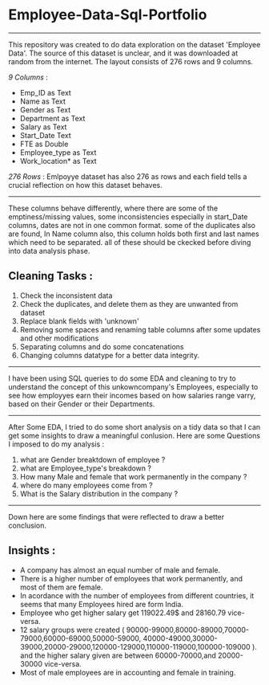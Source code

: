 # Employee-Data-Sql-Portfolio
<hr>
This repository was created to do data exploration on the dataset 'Employee Data'. The source of this dataset is unclear, and it was downloaded at random from the internet. 
The layout consists of 276 rows and 9 columns.

*9 Columns* :
- Emp_ID as Text                           
- Name as Text
- Gender as Text 
- Department as Text
- Salary as Text
- Start_Date Text 
- FTE as Double
- Employee_type as Text
- Work_location* as Text

*276 Rows* : Emlpoyye dataset has also 276 as rows and each field tells a crucial reflection on how this dataset behaves.
<hr>

These columns behave differently, where there are some of the emptiness/missing values, some inconsistencies especially in start_Date columns, dates are not in one common format. some of the duplicates also are found, In Name column also, this column holds both first and last names which need to be separated. all of these should be ckecked before diving into data analysis phase.

## Cleaning Tasks :

1. Check the inconsistent data 
2. Check the duplicates, and delete them as they are unwanted from dataset
3. Replace blank fields with 'unknown'
4. Removing some spaces and renaming table columns after some updates and other modifications
5. Separating columns and do some concatenations 
6. Changing columns datatype for a better data integrity.
<hr>

I have been using SQL queries to do some EDA and cleaning to try to understand the concept of this unkowncompany's Employees, especially to see how employyes earn their incomes based on how salaries range varry, based on their Gender or their Departments.
<hr>

After Some EDA, I tried to do some short analysis on a tidy data so that I can get some insights to draw a meaningful conlusion.
Here are some Questions I imposed to do my analysis :

1. what are Gender breaktdown of employee ?
2. what are Employee_type's breakdown ?
3. How many Male and female that work permanently in the company ?
4. where do many employees come from ?  
5. What is the Salary distribution in the company ? 
<hr>

Down here are some findings that were reflected to draw a better conclusion.

## Insights :

* A company has almost an equal number of male and female.
* There is a higher number of employees that work permanently, and most of them are female.
* In acordance with the number of employees from different countries, it seems that many Employees hired are form India.
* Employee who get higher salary get 119022.49$ and 28160.79 vice-versa.
* 12 salary groups were created ( 90000-99000,80000-89000,70000-79000,60000-69000,50000-59000,
                                  40000-49000,30000-39000,20000-29000,120000-129000,110000-119000,100000-109000 ).
and the higher salary given are between 60000-70000,and 20000-30000 vice-versa.
* Most of male employees are in accounting and female in training.

